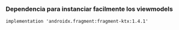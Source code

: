 ### Dependencia para instanciar facilmente los viewmodels
```
implementation 'androidx.fragment:fragment-ktx:1.4.1'
```
